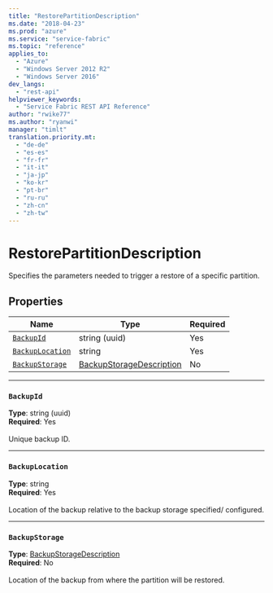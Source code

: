 ```yaml
---
title: "RestorePartitionDescription"
ms.date: "2018-04-23"
ms.prod: "azure"
ms.service: "service-fabric"
ms.topic: "reference"
applies_to: 
  - "Azure"
  - "Windows Server 2012 R2"
  - "Windows Server 2016"
dev_langs: 
  - "rest-api"
helpviewer_keywords: 
  - "Service Fabric REST API Reference"
author: "rwike77"
ms.author: "ryanwi"
manager: "timlt"
translation.priority.mt: 
  - "de-de"
  - "es-es"
  - "fr-fr"
  - "it-it"
  - "ja-jp"
  - "ko-kr"
  - "pt-br"
  - "ru-ru"
  - "zh-cn"
  - "zh-tw"
---
```

# RestorePartitionDescription

Specifies the parameters needed to trigger a restore of a specific partition.

## Properties

| Name | Type | Required |
| --- | --- | --- |
| [`BackupId`](#backupid) | string (uuid) | Yes |
| [`BackupLocation`](#backuplocation) | string | Yes |
| [`BackupStorage`](#backupstorage) | [BackupStorageDescription](sfclient-model-backupstoragedescription.md) | No |

____
### `BackupId`
__Type__: string (uuid) <br/>
__Required__: Yes<br/>
<br/>
Unique backup ID.

____
### `BackupLocation`
__Type__: string <br/>
__Required__: Yes<br/>
<br/>
Location of the backup relative to the backup storage specified/ configured.

____
### `BackupStorage`
__Type__: [BackupStorageDescription](sfclient-model-backupstoragedescription.md) <br/>
__Required__: No<br/>
<br/>
Location of the backup from where the partition will be restored.
